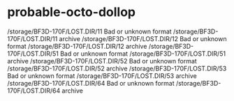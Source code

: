 # probable-octo-dollop
/storage/BF3D-170F/LOST.DIR/11 Bad or unknown format /storage/BF3D-170F/LOST.DIR/11 archive  /storage/BF3D-170F/LOST.DIR/12 Bad or unknown format /storage/BF3D-170F/LOST.DIR/12 archive  /storage/BF3D-170F/LOST.DIR/51 Bad or unknown format /storage/BF3D-170F/LOST.DIR/51 archive  /storage/BF3D-170F/LOST.DIR/52 Bad or unknown format /storage/BF3D-170F/LOST.DIR/52 archive  /storage/BF3D-170F/LOST.DIR/53 Bad or unknown format /storage/BF3D-170F/LOST.DIR/53 archive  /storage/BF3D-170F/LOST.DIR/64 Bad or unknown format /storage/BF3D-170F/LOST.DIR/64 archive
